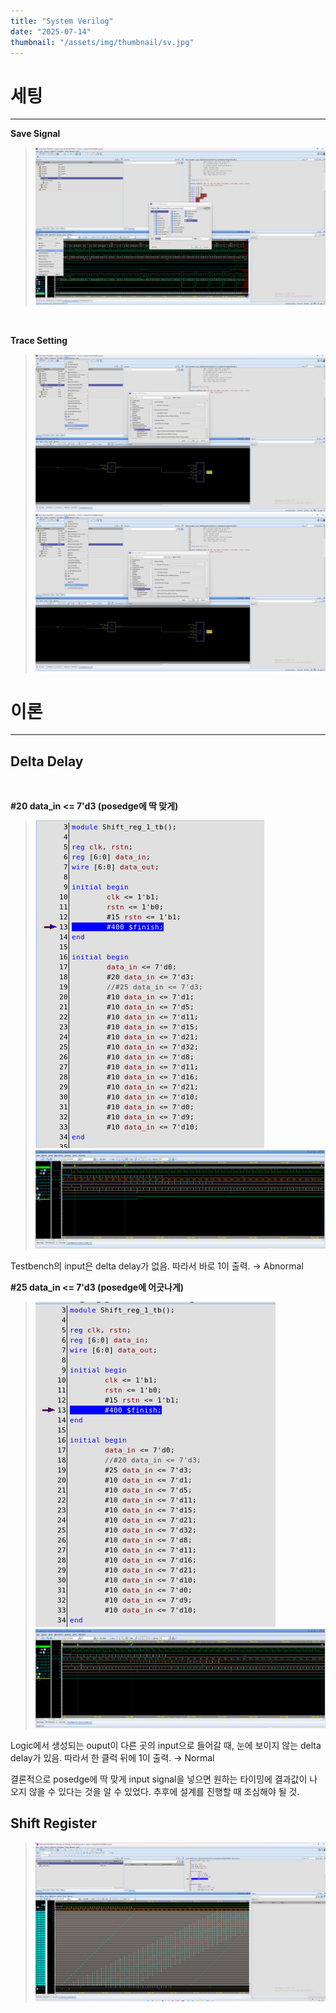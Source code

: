 ```yaml
---
title: "System Verilog"
date: "2025-07-14"
thumbnail: "/assets/img/thumbnail/sv.jpg"
---
```


# 세팅
---
**Save Signal**
>![alt text](<../../../assets/img/system verilog/0714/스크린샷 2025-07-14 151412.png>)

<br/>

**Trace Setting**
>![alt text](<../../../assets/img/system verilog/0714/스크린샷 2025-07-14 151247.png>)
![alt text](<../../../assets/img/system verilog/0714/스크린샷 2025-07-14 151247.png>)

# 이론
---
## Delta Delay

<br/>

**#20 data_in <= 7'd3 (posedge에 딱 맞게)**

>![alt text](<../../../assets/img/system verilog/0714/abnormal_tb.png>)
![alt text](<../../../assets/img/system verilog/0714/abnormal_wave.png>)

Testbench의 input은 delta delay가 없음.
따라서 바로 1이 출력.
→ Abnormal

**#25 data_in <= 7'd3 (posedge에 어긋나게)**

>![alt text](<../../../assets/img/system verilog/0714/normal_tb.png>)
![alt text](<../../../assets/img/system verilog/0714/normal_wave.png>)

Logic에서 생성되는 ouput이 다른 곳의 input으로 들어갈 때, 눈에 보이지 않는 delta delay가 있음.
따라서 한 클럭 뒤에 1이 출력.
→ Normal

결론적으로 posedge에 딱 맞게 input signal을 넣으면 원하는 타이밍에 결과값이 나오지 않을 수 있다는 것을 알 수 있었다. 추후에 설계를 진행할 때 조심해야 될 것.

## Shift Register
>![alt text](<../../../assets/img/system verilog/0714/shift_reg.png>)